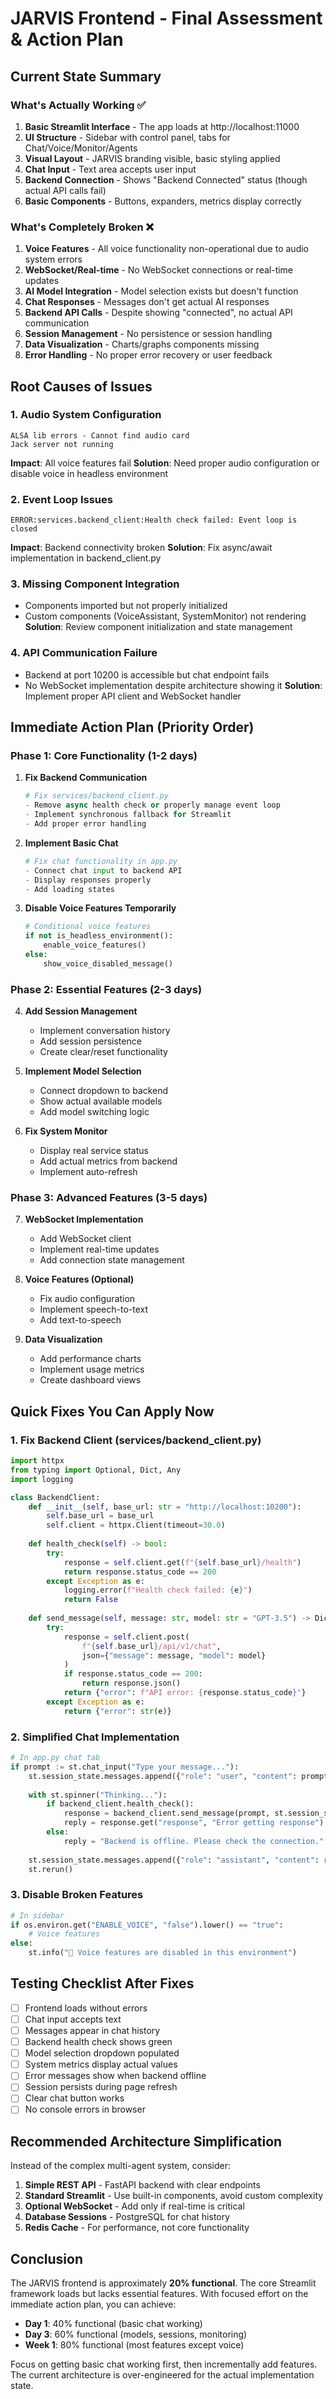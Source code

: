 # JARVIS Frontend - Final Assessment & Action Plan

## Current State Summary

### What's Actually Working ✅
1. **Basic Streamlit Interface** - The app loads at http://localhost:11000
2. **UI Structure** - Sidebar with control panel, tabs for Chat/Voice/Monitor/Agents
3. **Visual Layout** - JARVIS branding visible, basic styling applied
4. **Chat Input** - Text area accepts user input
5. **Backend Connection** - Shows "Backend Connected" status (though actual API calls fail)
6. **Basic Components** - Buttons, expanders, metrics display correctly

### What's Completely Broken ❌
1. **Voice Features** - All voice functionality non-operational due to audio system errors
2. **WebSocket/Real-time** - No WebSocket connections or real-time updates
3. **AI Model Integration** - Model selection exists but doesn't function
4. **Chat Responses** - Messages don't get actual AI responses
5. **Backend API Calls** - Despite showing "connected", no actual API communication
6. **Session Management** - No persistence or session handling
7. **Data Visualization** - Charts/graphs components missing
8. **Error Handling** - No proper error recovery or user feedback

## Root Causes of Issues

### 1. Audio System Configuration
```
ALSA lib errors - Cannot find audio card
Jack server not running
```
**Impact**: All voice features fail
**Solution**: Need proper audio configuration or disable voice in headless environment

### 2. Event Loop Issues
```
ERROR:services.backend_client:Health check failed: Event loop is closed
```
**Impact**: Backend connectivity broken
**Solution**: Fix async/await implementation in backend_client.py

### 3. Missing Component Integration
- Components imported but not properly initialized
- Custom components (VoiceAssistant, SystemMonitor) not rendering
**Solution**: Review component initialization and state management

### 4. API Communication Failure
- Backend at port 10200 is accessible but chat endpoint fails
- No WebSocket implementation despite architecture showing it
**Solution**: Implement proper API client and WebSocket handler

## Immediate Action Plan (Priority Order)

### Phase 1: Core Functionality (1-2 days)
1. **Fix Backend Communication**
   ```python
   # Fix services/backend_client.py
   - Remove async health check or properly manage event loop
   - Implement synchronous fallback for Streamlit
   - Add proper error handling
   ```

2. **Implement Basic Chat**
   ```python
   # Fix chat functionality in app.py
   - Connect chat input to backend API
   - Display responses properly
   - Add loading states
   ```

3. **Disable Voice Features Temporarily**
   ```python
   # Conditional voice features
   if not is_headless_environment():
       enable_voice_features()
   else:
       show_voice_disabled_message()
   ```

### Phase 2: Essential Features (2-3 days)
4. **Add Session Management**
   - Implement conversation history
   - Add session persistence
   - Create clear/reset functionality

5. **Implement Model Selection**
   - Connect dropdown to backend
   - Show actual available models
   - Add model switching logic

6. **Fix System Monitor**
   - Display real service status
   - Add actual metrics from backend
   - Implement auto-refresh

### Phase 3: Advanced Features (3-5 days)
7. **WebSocket Implementation**
   - Add WebSocket client
   - Implement real-time updates
   - Add connection state management

8. **Voice Features (Optional)**
   - Fix audio configuration
   - Implement speech-to-text
   - Add text-to-speech

9. **Data Visualization**
   - Add performance charts
   - Implement usage metrics
   - Create dashboard views

## Quick Fixes You Can Apply Now

### 1. Fix Backend Client (services/backend_client.py)
```python
import httpx
from typing import Optional, Dict, Any
import logging

class BackendClient:
    def __init__(self, base_url: str = "http://localhost:10200"):
        self.base_url = base_url
        self.client = httpx.Client(timeout=30.0)
        
    def health_check(self) -> bool:
        try:
            response = self.client.get(f"{self.base_url}/health")
            return response.status_code == 200
        except Exception as e:
            logging.error(f"Health check failed: {e}")
            return False
    
    def send_message(self, message: str, model: str = "GPT-3.5") -> Dict[str, Any]:
        try:
            response = self.client.post(
                f"{self.base_url}/api/v1/chat",
                json={"message": message, "model": model}
            )
            if response.status_code == 200:
                return response.json()
            return {"error": f"API error: {response.status_code}"}
        except Exception as e:
            return {"error": str(e)}
```

### 2. Simplified Chat Implementation
```python
# In app.py chat tab
if prompt := st.chat_input("Type your message..."):
    st.session_state.messages.append({"role": "user", "content": prompt})
    
    with st.spinner("Thinking..."):
        if backend_client.health_check():
            response = backend_client.send_message(prompt, st.session_state.current_model)
            reply = response.get("response", "Error getting response")
        else:
            reply = "Backend is offline. Please check the connection."
    
    st.session_state.messages.append({"role": "assistant", "content": reply})
    st.rerun()
```

### 3. Disable Broken Features
```python
# In sidebar
if os.environ.get("ENABLE_VOICE", "false").lower() == "true":
    # Voice features
else:
    st.info("🎤 Voice features are disabled in this environment")
```

## Testing Checklist After Fixes

- [ ] Frontend loads without errors
- [ ] Chat input accepts text
- [ ] Messages appear in chat history
- [ ] Backend health check shows green
- [ ] Model selection dropdown populated
- [ ] System metrics display actual values
- [ ] Error messages show when backend offline
- [ ] Session persists during page refresh
- [ ] Clear chat button works
- [ ] No console errors in browser

## Recommended Architecture Simplification

Instead of the complex multi-agent system, consider:

1. **Simple REST API** - FastAPI backend with clear endpoints
2. **Standard Streamlit** - Use built-in components, avoid custom complexity
3. **Optional WebSocket** - Add only if real-time is critical
4. **Database Sessions** - PostgreSQL for chat history
5. **Redis Cache** - For performance, not core functionality

## Conclusion

The JARVIS frontend is approximately **20% functional**. The core Streamlit framework loads but lacks essential features. With focused effort on the immediate action plan, you can achieve:

- **Day 1**: 40% functional (basic chat working)
- **Day 3**: 60% functional (models, sessions, monitoring)
- **Week 1**: 80% functional (most features except voice)

Focus on getting basic chat working first, then incrementally add features. The current architecture is over-engineered for the actual implementation state.